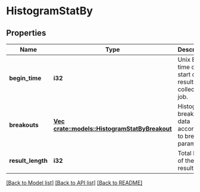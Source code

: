 # HistogramStatBy

## Properties
Name | Type | Description | Notes
------------ | ------------- | ------------- | -------------
**begin_time** | **i32** | Unix Epoch time of start of results collection job. | [default to null]
**breakouts** | [**Vec <crate::models::HistogramStatByBreakout>**](HistogramStatByBreakout.md) | Histogram breakout data according to breakout parameter. | [default to null]
**result_length** | **i32** | Total length of the result list. | [default to null]

[[Back to Model list]](../README.md#documentation-for-models) [[Back to API list]](../README.md#documentation-for-api-endpoints) [[Back to README]](../README.md)


